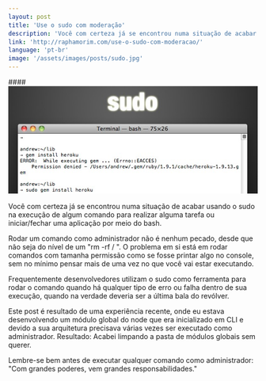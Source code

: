 ```yaml
---
layout: post
title: 'Use o sudo com moderação'
description: 'Você com certeza já se encontrou numa situação de acabar usando o sudo na execução de algum comando para realizar alguma tarefa ou iniciar/fechar uma aplicação por meio do bash.'
link: 'http://raphamorim.com/use-o-sudo-com-moderacao/'
language: 'pt-br'
image: '/assets/images/posts/sudo.jpg'
---
```


####<img src="/assets/images/posts/sudo.jpg" alt="Sudo" />

Você com certeza já se encontrou numa situação de acabar usando o sudo na execução de algum comando para realizar alguma tarefa ou iniciar/fechar uma aplicação por meio do bash.

<!-- more -->

Rodar um comando como administrador não é nenhum pecado, desde que não seja do nível de um "rm -rf / ".
O problema em si está em rodar comandos com tamanha permissão como se fosse printar algo no console, sem no mínimo pensar mais de uma vez no que você vai estar executando.

Frequentemente desenvolvedores utilizam o sudo como ferramenta para rodar o comando
quando há qualquer tipo de erro ou falha dentro de sua execução, quando na verdade
deveria ser a última bala do revólver.

Este post é resultado de uma experiência recente, onde eu estava desenvolvendo um módulo global do node que era inicializado em CLI e devido a sua arquitetura precisava várias vezes ser executado como administrador. Resultado: Acabei limpando a pasta de módulos globais sem querer.

Lembre-se bem antes de executar qualquer comando como administrador: "Com grandes poderes, vem grandes responsabilidades."


